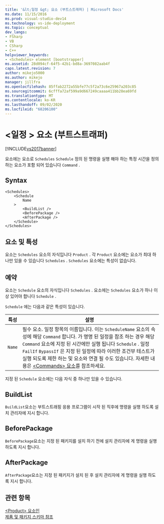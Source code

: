 ```yaml
---
title: '&lt;일정 &gt; 요소 (부트스트래퍼) | Microsoft Docs'
ms.date: 11/15/2016
ms.prod: visual-studio-dev14
ms.technology: vs-ide-deployment
ms.topic: conceptual
dev_langs:
- FSharp
- VB
- CSharp
- C++
helpviewer_keywords:
- <Schedules> element [bootstrapper]
ms.assetid: 28d094cf-64f5-42b1-bd8a-3697082aab4f
caps.latest.revision: 7
author: mikejo5000
ms.author: mikejo
manager: jillfra
ms.openlocfilehash: 85ffab2272a55bfe77c5f2a73c6e25967a203c85
ms.sourcegitcommit: 6cfffa72af599a9d667249caaaa411bb28ea69fd
ms.translationtype: MT
ms.contentlocale: ko-KR
ms.lasthandoff: 09/02/2020
ms.locfileid: "68206100"
---
```

# <a name="ltschedulesgt-element-bootstrapper"></a>&lt;일정 &gt; 요소 (부트스트래퍼)
[!INCLUDE[vs2017banner](../includes/vs2017banner.md)]

요소에는 요소로 `Schedules` `Schedule` 정의 된 명령을 실행 해야 하는 특정 시간을 정의 하는 요소가 포함 되어 있습니다 `Command` .  
  
## <a name="syntax"></a>Syntax  
  
```  
<Schedules>  
    <Schedule  
        Name  
    >  
        <BuildList />  
        <BeforePackage />  
        <AfterPackage />  
    </Schedule>  
</Schedules>  
```  
  
## <a name="elements-and-attributes"></a>요소 및 특성  
 요소는 `Schedules` 요소의 자식입니다 `Product` . 각 `Product` 요소에는 요소가 최대 하나만 있을 수 있습니다 `Schedules` . `Schedules` 요소에는 특성이 없습니다.  
  
## <a name="schedule"></a>예약  
 요소는 `Schedule` 요소의 자식입니다 `Schedules` . 요소에는 `Schedules` 요소가 하나 이상 있어야 합니다 `Schedule` .  
  
 `Schedule` 에는 다음과 같은 특성이 있습니다.  
  
|특성|설명|  
|---------------|-----------------|  
|`Name`|필수 요소. 일정 항목의 이름입니다. 이는 `ScheduleName` 요소의 속성에 해당 `Command` 합니다. 가 명명 된 일정을 참조 하는 경우 해당 `Command` 요소에 지정 된 시간에만 실행 됩니다 `Schedule` . 일정 `FailIf` `BypassIf` 은 지정 된 일정에 따라 이러한 조건부 테스트가 실행 되도록 제한 하는 및 요소와 연결 될 수도 있습니다. 자세한 내용은 [\<Commands> 요소](../deployment/commands-element-bootstrapper.md)를 참조하세요.|  
  
 지정 된 `Schedule` 요소에는 다음 자식 중 하나만 있을 수 있습니다.  
  
## <a name="buildlist"></a>BuildList  
 `BuildList`요소는 부트스트래핑 응용 프로그램이 시작 된 직후에 명령을 실행 하도록 설치 관리자에 지시 합니다.  
  
## <a name="beforepackage"></a>BeforePackage  
 `BeforePackage`요소는 지정 된 패키지를 설치 하기 전에 설치 관리자에 게 명령을 실행 하도록 지시 합니다.  
  
## <a name="afterpackage"></a>AfterPackage  
 `AfterPackage`요소는 지정 된 패키지가 설치 된 후 설치 관리자에 게 명령을 실행 하도록 지시 합니다.  
  
## <a name="see-also"></a>관련 항목  
 [\<Product> 요소인](../deployment/product-element-bootstrapper.md)   
 [제품 및 패키지 스키마 참조](../deployment/product-and-package-schema-reference.md)
